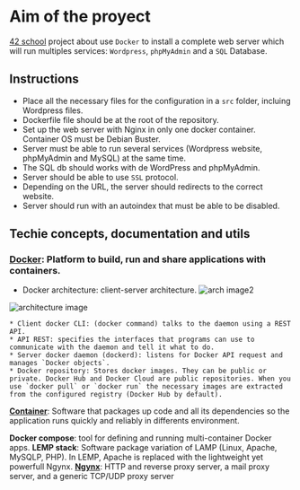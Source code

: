 # Aim of the proyect
[42 school][1] project about use `Docker` to install a complete web server which will run multiples services: `Wordpress`, `phpMyAdmin` and a `SQL` Database.

## Instructions
- Place all the necessary files for the configuration in a `src` folder, incluing Wordpress files.
- Dockerfile file should be at the root of the repository.
- Set up the web server with Nginx in only one docker container. Container OS must be Debian Buster.
- Server must be able to run several services (Wordpress website, phpMyAdmin and MySQL) at the same time.
- The SQL db should works with de WordPress and phpMyAdmin.
- Server should be able to use `SSL` protocol.
- Depending on the URL, the server should redirects to the correct website.
- Server should run with an autoindex that must be able to be disabled.

## Techie concepts, documentation and utils
### **[Docker][2]**: Platform to build, run and share applications with containers.
* Docker architecture: client-server architecture.
![arch image2](https://www.imaginaformacion.com/wp-content/uploads/2018/11/img5.png)

![architecture image](https://www.imaginaformacion.com/wp-content/uploads/2018/11/img10-768x401.png)

    * Client docker CLI: (docker command) talks to the daemon using a REST API.
    * API REST: specifies the interfaces that programs can use to communicate with the daemon and tell it what to do.
    * Server docker daemon (dockerd): listens for Docker API request and manages `Docker objects`.
    * Docker repository: Stores docker images. They can be public or private. Docker Hub and Docker Cloud are public repositories. When you use `docker pull` or `docker run` the necessary images are extracted from the configured registry (Docker Hub by default).

**[Container][3]**: Software that packages up code and all its dependencies so the application runs quickly and reliably in differents environment.

**Docker compose**: tool for defining and running multi-container Docker apps.
**LEMP stack**: Software package  variation of LAMP (Linux, Apache, MySQLP, PHP). In LEMP, Apache is replaced with the lightweight yet powerfull Ngynx.
**[Ngynx][4]**: HTTP and reverse proxy server, a mail proxy server, and a generic TCP/UDP proxy server

[1]: https://www.42madrid.com/
[2]: https://docs.docker.com/
[3]: https://www.docker.com/resources/what-container
[4]: http://nginx.org/en/